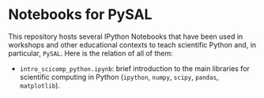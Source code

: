 # Notebooks for PySAL

This repository hosts several IPython Notebooks that have been used in workshops and
other educational contexts to teach scientific Python and, in particular,
`PySAL`. Here is the relation of all of them:

* `intro_scicomp_python.ipynb`: brief introduction to the main libraries for
  scientific computing in Python (`ipython`, `numpy`, `scipy`, `pandas`, `matplotlib`).

